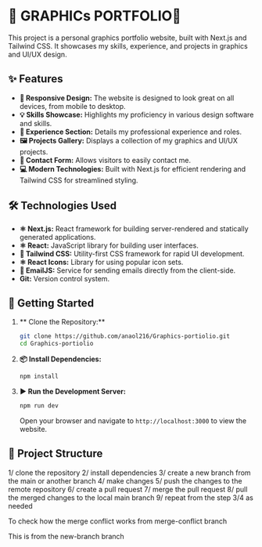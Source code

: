 
# 🎨 GRAPHICs PORTFOLIO🚀

This project is a personal graphics portfolio website, built with Next.js and Tailwind CSS. It showcases my skills, experience, and projects in graphics and UI/UX design.

## ✨ Features

* **📱 Responsive Design:** The website is designed to look great on all devices, from mobile to desktop.
* **💡 Skills Showcase:** Highlights my proficiency in various design software and skills.
* **💼 Experience Section:** Details my professional experience and roles.
* **🖼️ Projects Gallery:** Displays a collection of my graphics and UI/UX projects.
* **📧 Contact Form:** Allows visitors to easily contact me.
* **💻 Modern Technologies:** Built with Next.js for efficient rendering and Tailwind CSS for streamlined styling.

## 🛠️ Technologies Used

* **⚛️ Next.js:** React framework for building server-rendered and statically generated applications.
* **⚛️ React:** JavaScript library for building user interfaces.
* **💨 Tailwind CSS:** Utility-first CSS framework for rapid UI development.
* **⚛️ React Icons:** Library for using popular icon sets.
* **📧 EmailJS:** Service for sending emails directly from the client-side.
* **Git:** Version control system.

## 🚀 Getting Started

1.  ** Clone the Repository:**

    ```bash
    git clone https://github.com/anaol216/Graphics-portiolio.git
    cd Graphics-portiolio
    ```

2.  **📦 Install Dependencies:**

    ```bash
    npm install
    ```

3.  **▶️ Run the Development Server:**

    ```bash
    npm run dev
    ```

    Open your browser and navigate to `http://localhost:3000` to view the website.

## 📂 Project Structure

1/ clone the repository
2/ install dependencies
3/ create a new branch from the main or another  branch
4/ make changes
5/ push the changes to the remote repository
6/ create a pull request
7/ merge the pull request
8/ pull the merged changes to the local main branch
9/ repeat from the step 3/4 as needed

To check how the merge conflict works from  merge-conflict branch 

This is from the  new-branch branch
